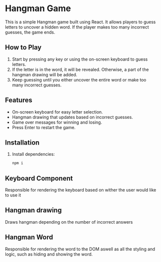 # Hangman Game

This is a simple Hangman game built using React. It allows players to guess letters to uncover a hidden word. If the player makes too many incorrect guesses, the game ends.

## How to Play

1. Start by pressing any key or using the on-screen keyboard to guess letters.
2. If the letter is in the word, it will be revealed. Otherwise, a part of the hangman drawing will be added.
3. Keep guessing until you either uncover the entire word or make too many incorrect guesses.

## Features

- On-screen keyboard for easy letter selection.
- Hangman drawing that updates based on incorrect guesses.
- Game over messages for winning and losing.
- Press Enter to restart the game.

## Installation

1. Install dependencies:

   ```bash
   npm i
   ```

## Keyboard Component

Responsible for rendering the keyboard based on wither the user would like to use it

## Hangman drawing

Draws hangman depending on the number of incorrect answers

## Hangman Word

Responsible for rendering the word to the DOM aswell as all the styling and logic, such as hiding and showing the word.
